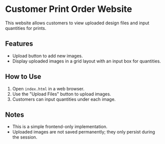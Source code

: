 
# Customer Print Order Website

This website allows customers to view uploaded design files and input quantities for prints.

## Features
- Upload button to add new images.
- Display uploaded images in a grid layout with an input box for quantities.

## How to Use
1. Open `index.html` in a web browser.
2. Use the "Upload Files" button to upload images.
3. Customers can input quantities under each image.

## Notes
- This is a simple frontend-only implementation.
- Uploaded images are not saved permanently; they only persist during the session.
